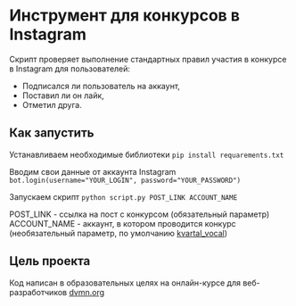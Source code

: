 # Инструмент для конкурсов в Instagram

Скрипт проверяет выполнение стандартных правил участия в конкурсе в Instagram для пользователей:
- Подписался ли пользователь на аккаунт, 
- Поставил ли он лайк,
- Отметил друга.

## Как запустить
 Устанавливаем необходимые библиотеки
 ``pip install requarements.txt`` 
 
 Вводим свои данные от аккаунта Instagram
 ``bot.login(username="YOUR_LOGIN", password="YOUR_PASSWORD")``
 
 Запускаем скрипт
  ``python script.py POST_LINK ACCOUNT_NAME``
  
 POST_LINK - ссылка на пост с конкурсом (обязательный параметр)
 ACCOUNT_NAME - аккаунт, в котором проводится конкурс (необязательный параметр, по умолчанию [kvartal_vocal](https://www.instagram.com/kvartal_vocal/))
 
## Цель проекта
 Код написан в образовательных целях на онлайн-курсе для веб-разработчиков [dvmn.org](https://dvmn.org/modules/) 
  
 
  

